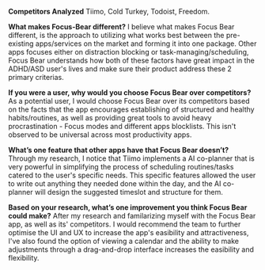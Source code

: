 **Competitors Analyzed** Tiimo, Cold Turkey, Todoist, Freedom.

**What makes Focus-Bear different?** I believe what makes Focus Bear different, is the approach to utilizing what works best between the pre-existing apps/services on the market and forming it into one package. Other apps focuses either on distraction blocking or task-managing/scheduling, Focus Bear understands how both of these factors have great impact in the ADHD/ASD user's lives and make sure their product address these 2 primary criterias.

**If you were a user, why would you choose Focus Bear over competitors?** As a potential user, I would choose Focus Bear over its competitors based on the facts that the app encourages establishing of structured and healthy habits/routines, as well as providing great tools to avoid heavy procrastination - Focus modes and different apps blocklists. This isn't observed to be universal across most productivity apps.

**What’s one feature that other apps have that Focus Bear doesn’t?** Through my research, I notice that Tiimo implements a AI co-planner that is very powerful in simplifying the process of scheduling routines/tasks catered to the user's specific needs. This specific features allowed the user to write out anything they needed done within the day, and the AI co-planner will design the suggested timeslot and structure for them.

**Based on your research, what’s one improvement you think Focus Bear could make?** After my research and familarizing myself with the Focus Bear app, as well as its' competitors. I would recommend the team to further optimise the UI and UX to increase the app's easibility and attractiveness, I've also found the option of viewing a calendar and the ability to make adjustments through a drag-and-drop interface increases the easibility and flexibility.
